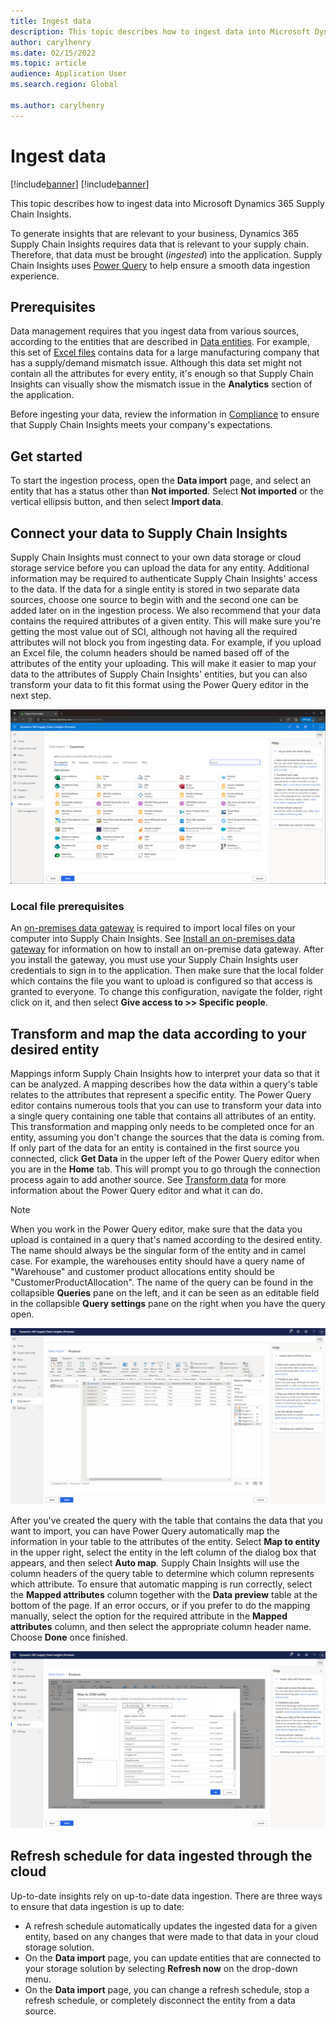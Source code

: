 ```yaml
---
title: Ingest data
description: This topic describes how to ingest data into Microsoft Dynamics 365 Supply Chain Insights.
author: carylhenry
ms.date: 02/15/2022
ms.topic: article
audience: Application User
ms.search.region: Global

ms.author: carylhenry
---
```


# Ingest data

[!include[banner](includes/banner.md)]
[!include[banner](includes/preview-banner.md)]

This topic describes how to ingest data into Microsoft Dynamics 365 Supply Chain Insights.

To generate insights that are relevant to your business, Dynamics 365 Supply Chain Insights requires data that is relevant to your supply chain. Therefore, that data must be brought (*ingested*) into the application. Supply Chain Insights uses [Power Query](/power-query/power-query-what-is-power-query) to help ensure a smooth data ingestion experience.

## Prerequisites

Data management requires that you ingest data from various sources, according to the entities that are described in [Data entities](entities.md). For example, this set of [Excel files](https://download.microsoft.com/download/d/c/2/dc238977-69a5-4440-a19e-24d632c25cf5/OEM_Electronics_Sample.zip) contains data for a large manufacturing company that has a supply/demand mismatch issue. Although this data set might not contain all the attributes for every entity, it's enough so that Supply Chain Insights can visually show the mismatch issue in the **Analytics** section of the application.

Before ingesting your data, review the information in [Compliance](resiliency-compliance-security.md) to ensure that Supply Chain Insights meets your company's expectations.

## Get started

To start the ingestion process, open the **Data import** page, and select an entity that has a status other than **Not imported**. Select **Not imported** or the vertical ellipsis button, and then select **Import data**.

## Connect your data to Supply Chain Insights

Supply Chain Insights must connect to your own data storage or cloud storage service before you can upload the data for any entity. Additional information may be required to authenticate Supply Chain Insights' access to the data. If the data for a single entity is stored in two separate data sources, choose one source to begin with and the second one can be added later on in the ingestion process. We also recommend that your data contains the required attributes of a given entity. This will make sure you're getting the most value out of SCI, although not having all the required attributes will not block you from ingesting data. For example, if you upload an Excel file, the column headers should be named based off of the attributes of the entity your uploading. This will make it easier to map your data to the attributes of Supply Chain Insights' entities, but you can also transform your data to fit this format using the Power Query editor in the next step.

![Data import page showing a list of data sources that can be connected to Supply Chain Insights.](media/connector-options.png)

### Local file prerequisites

An [on-premises data gateway](/data-integration/gateway/service-gateway-onprem) is required to import local files on your computer into Supply Chain Insights. See [Install an on-premises data gateway](/data-integration/gateway/service-gateway-install) for information on how to install an on-premise data gateway. After you install the gateway, you must use your Supply Chain Insights user credentials to sign in to the application. Then make sure that the local folder which contains the file you want to upload is configured so that access is granted to everyone. To change this configuration, navigate the folder, right click on it, and then select **Give access to >> Specific people**.

## Transform and map the data according to your desired entity

Mappings inform Supply Chain Insights how to interpret your data so that it can be analyzed. A mapping describes how the data within a query's table relates to the attributes that represent a specific entity. The Power Query editor contains numerous tools that you can use to transform your data into a single query containing one table that contains all attributes of an entity. This transformation and mapping only needs to be completed once for an entity, assuming you don't change the sources that the data is coming from. If only part of the data for an entity is contained in the first source you connected, click **Get Data** in the upper left of the Power Query editor when you are in the **Home** tab. This will prompt you to go through the connection process again to add another source. See [Transform data](/power-query/power-query-ui) for more information about the Power Query editor and what it can do.

> [!NOTE]
> When you work in the Power Query editor, make sure that the data you upload is contained in a query that's named according to the desired entity. The name should always be the singular form of the entity and in camel case. For example, the warehouses entity should have a query name of "Warehouse" and customer product allocations entity should be "CustomerProductAllocation". The name of the query can be found in the collapsible **Queries** pane on the left, and it can be seen as an editable field in the collapsible **Query settings** pane on the right when you have the query open. 
    
![Data import page, showing the Power Query editor for the product entity.](media/power-query-editor.png)

After you've created the query with the table that contains the data that you want to import, you can have Power Query automatically map the information in your table to the attributes of the entity. Select **Map to entity** in the upper right, select the entity in the left column of the dialog box that appears, and then select **Auto map**. Supply Chain Insights will use the column headers of the query table to determine which column represents which attribute. To ensure that automatic mapping is run correctly, select the **Mapped attributes** column together with the **Data preview** table at the bottom of the page. If an error occurs, or if you prefer to do the mapping manually, select the option for the required attribute in the **Mapped attributes** column, and then select the appropriate column header name. Choose **Done** once finished.

![Data import page, showing the dialog box for Power Query's auto map feature when it's to map user data to a product entity's attributes.](media/product-attribute-mapping.png)

## Refresh schedule for data ingested through the cloud

Up-to-date insights rely on up-to-date data ingestion. There are three ways to ensure that data ingestion is up to date:

- A refresh schedule automatically updates the ingested data for a given entity, based on any changes that were made to that data in your cloud storage solution.
- On the **Data import** page, you can update entities that are connected to your storage solution by selecting **Refresh now** on the drop-down menu.
- On the **Data import** page, you can change a refresh schedule, stop a refresh schedule, or completely disconnect the entity from a data source.

